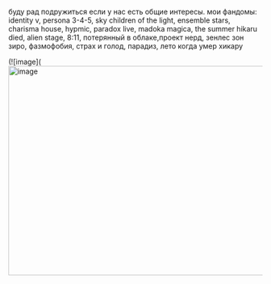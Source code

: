 
буду рад подружиться если у нас есть общие интересы. мои фандомы: identity v, persona 3-4-5, sky children of the light, ensemble stars, charisma house, hypmic, paradox live, madoka magica, the summer hikaru died, alien stage, 8:11, потерянный в облаке,проект нерд, зенлес зон зиро, фазмофобия, страх и голод, парадиз, лето когда умер хикару

(![image](<img width="736" height="414" alt="image" src="https://github.com/user-attachments/assets/5cbc7673-5c37-4bd9-8972-0f7c4c58d2d1" />

